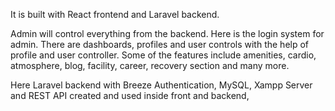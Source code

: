 It is built with React frontend and Laravel backend.

Admin will control everything from the backend. Here is the login system for admin. There are dashboards, profiles and user controls with the help of profile and user controller. Some of the features include amenities, cardio, atmosphere, blog, facility, career, recovery section and many more.

Here Laravel backend with Breeze Authentication, MySQL, Xampp Server and REST API created and used inside front and backend,
